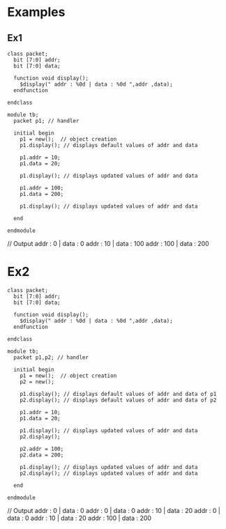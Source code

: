 # Examples
## Ex1
```
class packet;
  bit [7:0] addr;
  bit [7:0] data;
  
  function void display();
    $display(" addr : %0d | data : %0d ",addr ,data);
  endfunction
  
endclass

module tb;
  packet p1; // handler
  
  initial begin
    p1 = new();  // object creation
    p1.display(); // displays default values of addr and data
    
    p1.addr = 10;
    p1.data = 20;
    
    p1.display(); // displays updated values of addr and data
    
    p1.addr = 100;
    p1.data = 200;
    
    p1.display(); // displays updated values of addr and data
    
  end
  
endmodule
```

// Output
addr : 0 | data : 0
addr : 10 | data : 100
addr : 100 | data : 200

# Ex2
```
class packet;
  bit [7:0] addr;
  bit [7:0] data;
  
  function void display();
    $display(" addr : %0d | data : %0d ",addr ,data);
  endfunction
  
endclass

module tb;
  packet p1,p2; // handler
  
  initial begin
    p1 = new();  // object creation
    p2 = new();
    
    p1.display(); // displays default values of addr and data of p1
    p2.display(); // displays default values of addr and data of p2
    
    p1.addr = 10;
    p1.data = 20;
    
    p1.display(); // displays updated values of addr and data
    p2.display();
    
    p2.addr = 100;
    p2.data = 200;
    
    p1.display(); // displays updated values of addr and data
    p2.display(); // displays updated values of addr and data
    
  end
  
endmodule
```

// Output
 addr : 0 | data : 0 
 addr : 0 | data : 0 
 addr : 10 | data : 20 
 addr : 0 | data : 0 
 addr : 10 | data : 20 
 addr : 100 | data : 200

